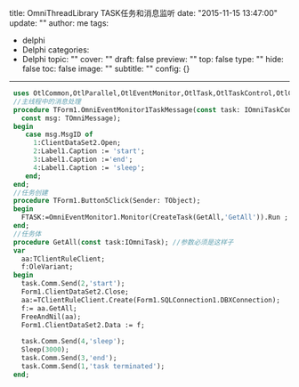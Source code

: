 title: OmniThreadLibrary  TASK任务和消息监听
date: "2015-11-15 13:47:00"
update: ""
author: me
tags:
- delphi
- Delphi
categories:
- Delphi
topic: ""
cover: ""
draft: false
preview: ""
top: false
type: ""
hide: false
toc: false
image: ""
subtitle: ""
config: {}


---



   ```pascal 
    uses OtlCommon,OtlParallel,OtlEventMonitor,OtlTask,OtlTaskControl,OtlComm;
    //主线程中的消息处理
    procedure TForm1.OmniEventMonitor1TaskMessage(const task: IOmniTaskControl;
      const msg: TOmniMessage);
    begin
       case msg.MsgID of
         1:ClientDataSet2.Open;
         2:Label1.Caption := 'start';
         3:Label1.Caption :='end';
         4:Label1.Caption := 'sleep';
       end;
    end;
    //任务创建
    procedure TForm1.Button5Click(Sender: TObject);
    begin
      FTASK:=OmniEventMonitor1.Monitor(CreateTask(GetAll,'GetAll')).Run ;
    end;
    //任务体
    procedure GetAll(const task:IOmniTask); //参数必须是这样子
    var
      aa:TClientRuleClient;
      f:OleVariant;
    begin
      task.Comm.Send(2,'start');
      Form1.ClientDataSet2.Close;
      aa:=TClientRuleClient.Create(Form1.SQLConnection1.DBXConnection);
      f:= aa.GetAll;
      FreeAndNil(aa);
      Form1.ClientDataSet2.Data := f;
    
      task.Comm.Send(4,'sleep');
      Sleep(3000);
      task.Comm.Send(3,'end');
      task.Comm.Send(1,'task terminated');
    end;
```
